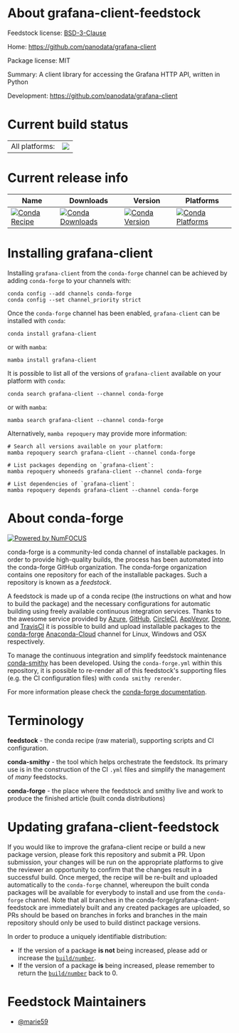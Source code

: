 About grafana-client-feedstock
==============================

Feedstock license: [BSD-3-Clause](https://github.com/conda-forge/grafana-client-feedstock/blob/main/LICENSE.txt)

Home: https://github.com/panodata/grafana-client

Package license: MIT

Summary: A client library for accessing the Grafana HTTP API, written in Python

Development: https://github.com/panodata/grafana-client

Current build status
====================


<table><tr><td>All platforms:</td>
    <td>
      <a href="https://dev.azure.com/conda-forge/feedstock-builds/_build/latest?definitionId=18590&branchName=main">
        <img src="https://dev.azure.com/conda-forge/feedstock-builds/_apis/build/status/grafana-client-feedstock?branchName=main">
      </a>
    </td>
  </tr>
</table>

Current release info
====================

| Name | Downloads | Version | Platforms |
| --- | --- | --- | --- |
| [![Conda Recipe](https://img.shields.io/badge/recipe-grafana--client-green.svg)](https://anaconda.org/conda-forge/grafana-client) | [![Conda Downloads](https://img.shields.io/conda/dn/conda-forge/grafana-client.svg)](https://anaconda.org/conda-forge/grafana-client) | [![Conda Version](https://img.shields.io/conda/vn/conda-forge/grafana-client.svg)](https://anaconda.org/conda-forge/grafana-client) | [![Conda Platforms](https://img.shields.io/conda/pn/conda-forge/grafana-client.svg)](https://anaconda.org/conda-forge/grafana-client) |

Installing grafana-client
=========================

Installing `grafana-client` from the `conda-forge` channel can be achieved by adding `conda-forge` to your channels with:

```
conda config --add channels conda-forge
conda config --set channel_priority strict
```

Once the `conda-forge` channel has been enabled, `grafana-client` can be installed with `conda`:

```
conda install grafana-client
```

or with `mamba`:

```
mamba install grafana-client
```

It is possible to list all of the versions of `grafana-client` available on your platform with `conda`:

```
conda search grafana-client --channel conda-forge
```

or with `mamba`:

```
mamba search grafana-client --channel conda-forge
```

Alternatively, `mamba repoquery` may provide more information:

```
# Search all versions available on your platform:
mamba repoquery search grafana-client --channel conda-forge

# List packages depending on `grafana-client`:
mamba repoquery whoneeds grafana-client --channel conda-forge

# List dependencies of `grafana-client`:
mamba repoquery depends grafana-client --channel conda-forge
```


About conda-forge
=================

[![Powered by
NumFOCUS](https://img.shields.io/badge/powered%20by-NumFOCUS-orange.svg?style=flat&colorA=E1523D&colorB=007D8A)](https://numfocus.org)

conda-forge is a community-led conda channel of installable packages.
In order to provide high-quality builds, the process has been automated into the
conda-forge GitHub organization. The conda-forge organization contains one repository
for each of the installable packages. Such a repository is known as a *feedstock*.

A feedstock is made up of a conda recipe (the instructions on what and how to build
the package) and the necessary configurations for automatic building using freely
available continuous integration services. Thanks to the awesome service provided by
[Azure](https://azure.microsoft.com/en-us/services/devops/), [GitHub](https://github.com/),
[CircleCI](https://circleci.com/), [AppVeyor](https://www.appveyor.com/),
[Drone](https://cloud.drone.io/welcome), and [TravisCI](https://travis-ci.com/)
it is possible to build and upload installable packages to the
[conda-forge](https://anaconda.org/conda-forge) [Anaconda-Cloud](https://anaconda.org/)
channel for Linux, Windows and OSX respectively.

To manage the continuous integration and simplify feedstock maintenance
[conda-smithy](https://github.com/conda-forge/conda-smithy) has been developed.
Using the ``conda-forge.yml`` within this repository, it is possible to re-render all of
this feedstock's supporting files (e.g. the CI configuration files) with ``conda smithy rerender``.

For more information please check the [conda-forge documentation](https://conda-forge.org/docs/).

Terminology
===========

**feedstock** - the conda recipe (raw material), supporting scripts and CI configuration.

**conda-smithy** - the tool which helps orchestrate the feedstock.
                   Its primary use is in the construction of the CI ``.yml`` files
                   and simplify the management of *many* feedstocks.

**conda-forge** - the place where the feedstock and smithy live and work to
                  produce the finished article (built conda distributions)


Updating grafana-client-feedstock
=================================

If you would like to improve the grafana-client recipe or build a new
package version, please fork this repository and submit a PR. Upon submission,
your changes will be run on the appropriate platforms to give the reviewer an
opportunity to confirm that the changes result in a successful build. Once
merged, the recipe will be re-built and uploaded automatically to the
`conda-forge` channel, whereupon the built conda packages will be available for
everybody to install and use from the `conda-forge` channel.
Note that all branches in the conda-forge/grafana-client-feedstock are
immediately built and any created packages are uploaded, so PRs should be based
on branches in forks and branches in the main repository should only be used to
build distinct package versions.

In order to produce a uniquely identifiable distribution:
 * If the version of a package **is not** being increased, please add or increase
   the [``build/number``](https://docs.conda.io/projects/conda-build/en/latest/resources/define-metadata.html#build-number-and-string).
 * If the version of a package **is** being increased, please remember to return
   the [``build/number``](https://docs.conda.io/projects/conda-build/en/latest/resources/define-metadata.html#build-number-and-string)
   back to 0.

Feedstock Maintainers
=====================

* [@marie59](https://github.com/marie59/)

